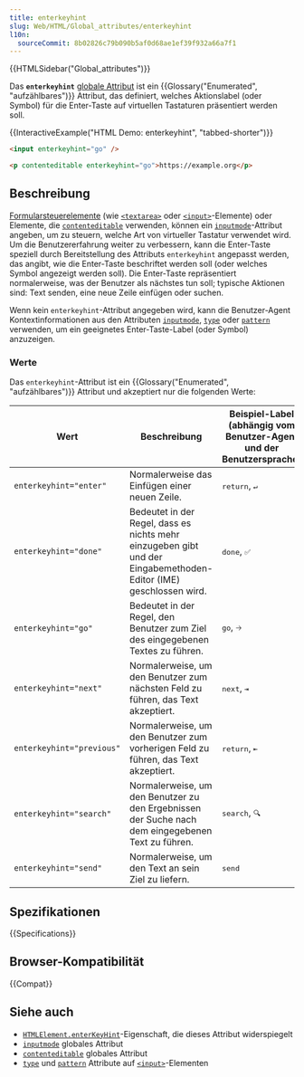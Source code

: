 ```yaml
---
title: enterkeyhint
slug: Web/HTML/Global_attributes/enterkeyhint
l10n:
  sourceCommit: 8b02826c79b090b5af0d68ae1ef39f932a66a7f1
---
```


{{HTMLSidebar("Global_attributes")}}

Das **`enterkeyhint`** [globale Attribut](/de/docs/Web/HTML/Global_attributes)
ist ein {{Glossary("Enumerated", "aufzählbares")}} Attribut, das definiert, welches Aktionslabel (oder Symbol) für die Enter-Taste auf virtuellen Tastaturen präsentiert werden soll.

{{InteractiveExample("HTML Demo: enterkeyhint", "tabbed-shorter")}}

```html interactive-example
<input enterkeyhint="go" />

<p contenteditable enterkeyhint="go">https://example.org</p>
```

## Beschreibung

[Formularsteuerelemente](/de/docs/Learn_web_development/Extensions/Forms) (wie [`<textarea>`](/de/docs/Web/HTML/Element/textarea)
oder [`<input>`](/de/docs/Web/HTML/Element/input)-Elemente) oder Elemente, die
[`contenteditable`](/de/docs/Web/HTML/Global_attributes/contenteditable) verwenden, können ein
[`inputmode`](/de/docs/Web/HTML/Global_attributes/inputmode)-Attribut angeben, um zu steuern, welche Art von virtueller Tastatur
verwendet wird. Um die Benutzererfahrung weiter zu verbessern, kann die Enter-Taste speziell durch Bereitstellung des Attributs `enterkeyhint`
angepasst werden, das angibt, wie die Enter-Taste beschriftet werden soll (oder welches Symbol angezeigt werden soll). Die Enter-Taste repräsentiert normalerweise, was der Benutzer als nächstes tun soll; typische Aktionen sind: Text senden, eine neue Zeile einfügen oder suchen.

Wenn kein `enterkeyhint`-Attribut angegeben wird, kann die Benutzer-Agent Kontextinformationen aus den Attributen
[`inputmode`](/de/docs/Web/HTML/Global_attributes/inputmode),
[`type`](/de/docs/Web/HTML/Element/input#input_types)
oder [`pattern`](/de/docs/Web/HTML/Element/input#pattern) verwenden, um ein geeignetes Enter-Taste-Label (oder Symbol) anzuzeigen.

### Werte

Das `enterkeyhint`-Attribut ist ein {{Glossary("Enumerated", "aufzählbares")}} Attribut und akzeptiert nur die folgenden Werte:

<table class="no-markdown">
  <thead>
    <tr>
      <th>Wert</th>
      <th>Beschreibung</th>
      <th>Beispiel-Label (abhängig vom Benutzer-Agent und der Benutzersprache)</th>
    </tr>
  </thead>
  <tbody>
    <tr>
      <td><code>enterkeyhint="enter"</code></td>
      <td>Normalerweise das Einfügen einer neuen Zeile.</td>
      <td><kbd>return</kbd>, <kbd>↵</kbd></td>
    </tr>
    <tr>
      <td><code>enterkeyhint="done"</code></td>
      <td>Bedeutet in der Regel, dass es nichts mehr einzugeben gibt und der Eingabemethoden-Editor (IME) geschlossen wird.</td>
      <td><kbd>done</kbd>, <kbd>✅</kbd></td>
    </tr>
    <tr>
      <td><code>enterkeyhint="go"</code></td>
      <td>Bedeutet in der Regel, den Benutzer zum Ziel des eingegebenen Textes zu führen.</td>
      <td><kbd>go</kbd>, <kbd>🡢</kbd></td>
    </tr>
    <tr>
      <td><code>enterkeyhint="next"</code></td>
      <td>Normalerweise, um den Benutzer zum nächsten Feld zu führen, das Text akzeptiert.</td>
      <td><kbd>next</kbd>, <kbd>⇥</kbd></td>
    </tr>
    <tr>
      <td><code>enterkeyhint="previous"</code></td>
      <td>Normalerweise, um den Benutzer zum vorherigen Feld zu führen, das Text akzeptiert.</td>
      <td><kbd>return</kbd>, <kbd>⇤</kbd></td>
    </tr>
    <tr>
      <td><code>enterkeyhint="search"</code></td>
      <td>Normalerweise, um den Benutzer zu den Ergebnissen der Suche nach dem eingegebenen Text zu führen.</td>
      <td><kbd>search</kbd>, <kbd>🔍</kbd></td>
    </tr>
    <tr>
      <td><code>enterkeyhint="send"</code></td>
      <td>Normalerweise, um den Text an sein Ziel zu liefern.</td>
      <td><kbd>send</kbd></td>
    </tr>
  </tbody>
</table>

## Spezifikationen

{{Specifications}}

## Browser-Kompatibilität

{{Compat}}

## Siehe auch

- [`HTMLElement.enterKeyHint`](/de/docs/Web/API/HTMLElement/enterKeyHint)-Eigenschaft, die dieses Attribut widerspiegelt
- [`inputmode`](/de/docs/Web/HTML/Global_attributes/inputmode) globales Attribut
- [`contenteditable`](/de/docs/Web/HTML/Global_attributes/contenteditable) globales Attribut
- [`type`](/de/docs/Web/HTML/Element/input#input_types) und
  [`pattern`](/de/docs/Web/HTML/Element/input#pattern) Attribute auf
  [`<input>`](/de/docs/Web/HTML/Element/input)-Elementen
